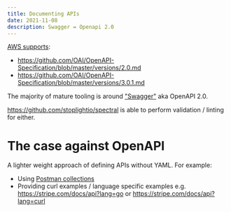 ```yaml
---
title: Documenting APIs
date: 2021-11-08
description: Swagger = Openapi 2.0
---
```


[AWS supports](https://docs.aws.amazon.com/apigateway/latest/developerguide/api-gateway-import-api.html):

* https://github.com/OAI/OpenAPI-Specification/blob/master/versions/2.0.md
* https://github.com/OAI/OpenAPI-Specification/blob/master/versions/3.0.1.md

The majority of mature tooling is around <a href="https://en.wikipedia.org/wiki/Swagger_(software)">"Swagger"</a> aka OpenAPI 2.0.

https://github.com/stoplightio/spectral is able to perform validation / linting for either.

# The case against OpenAPI

A lighter weight approach of defining APIs without YAML. For example:

* Using [Postman collections](https://www.postman.com/)
* Providing curl examples / language specific examples e.g. https://stripe.com/docs/api?lang=go or https://stripe.com/docs/api?lang=curl

